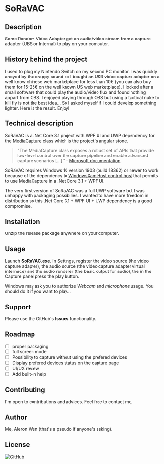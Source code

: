 # SoRaVAC

## Description

Some Random Video Adapter get an audio/video stream from a capture adapter (UBS or Internal) to play on your computer.

## History behind the project

I used to plug my Nintendo Switch on my second PC monitor. I was quickly anoyed by the crappy sound so I bought an USB video capture adapter on a well know chinese web marketplace for less than 10€ (you can also buy them for 15-25€ on the well known US web marketplace). I looked after a small software that could play the audio/video flux and found nothing appart from OBS.
I enjoyed playing through OBS but using a tactical nuke to kill fly is not the best idea... So I asked myself if I could develop something lighter.
Here is the result.
Enjoy!

## Technical description

SoRaVAC is a .Net Core 3.1 project with WPF UI and UWP dependency for the [MediaCapture](https://docs.microsoft.com/en-gb/uwp/api/Windows.Media.Capture.MediaCapture?view=winrt-18362) class which is the project's angular stone.
> "The MediaCapture class exposes a robust set of APIs that provide low-level control over the capture pipeline and enable advanced capture scenarios [...]." - [Microsoft documentation](https://docs.microsoft.com/en-gb/windows/uwp/audio-video-camera/basic-photo-video-and-audio-capture-with-mediacapture)

SoRaVAC requires Windows 10 version 1903 (build 18362) or newer to work because of the dependency to [WindowsXamlHost control host](https://docs.microsoft.com/en-gb/windows/communitytoolkit/controls/wpf-winforms/windowsxamlhost) that permits to use MediaCapture in a .Net Core 3.1 + WPF UI.

The very first version of SoRaVAC was a full UWP software but I was unhappy with packaging possibilies. I wanted to have more freedom in distribution so this .Net Core 3.1 + WPF UI + UWP dependency is a good compromise.

## Installation

Unzip the release package anywhere on your computer.

## Usage

Launch **SoRaVAC.exe**. In Settings, register the video source (the video capture adapter), the audio source  (the video capture adapter virtual internace) and the audio renderer (the basic output for audio), the in the Capture panel press the play button.

Windows may ask you to authorize *Webcam* and *microphone* usage. You should do it if you want to play...

## Support

Please use the GitHub's **Issues** functionality.

## Roadmap

- [ ] proper packaging
- [ ] full screen mode
- [ ] Possibility to capture without using the prefered devices
- [ ] Display prefered devices status on the capture page
- [ ] UI/UX review
- [ ] Add built-in help

## Contributing

I'm open to contributions and advices. Feel free to contact me.

## Author

Me, Aleron Wen (that's a pseudo if anyone's asking).

## License

![GitHub](https://img.shields.io/github/license/AleronWen/SoRaVAC?style=plastic)
